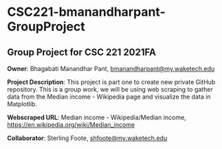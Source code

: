 # CSC221-bmanandharpant-GroupProject

 ## Group Project for CSC 221 2021FA

**Owner**: Bhagabati Manandhar Pant, bmanandharpant@my.waketech.edu

**Project Description**: This project  is part one to create new private GitHub repository. This is a group work, we will be using web scraping to gather data from the Median income - Wikipedia page and visualize the data in Matplotlib. 

**Webscraped URL**: Median income - Wikipedia/Median income, https://en.wikipedia.org/wiki/Median_income

**Collaborator**: Sterling Foote, shfoote@my.waketech.edu 
